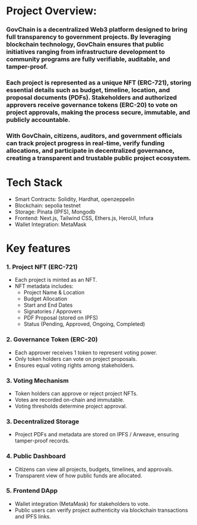 # Project Overview:

### GovChain is a decentralized Web3 platform designed to bring full transparency to government projects. By leveraging blockchain technology, GovChain ensures that public initiatives ranging from infrastructure development to community programs are fully verifiable, auditable, and tamper-proof.

### Each project is represented as a unique NFT (ERC-721), storing essential details such as budget, timeline, location, and proposal documents (PDFs). Stakeholders and authorized approvers receive governance tokens (ERC-20) to vote on project approvals, making the process secure, immutable, and publicly accountable.

### With GovChain, citizens, auditors, and government officials can track project progress in real-time, verify funding allocations, and participate in decentralized governance, creating a transparent and trustable public project ecosystem.

# Tech Stack
* Smart Contracts: Solidity, Hardhat, openzeppelin
* Blockchain: sepolia testnet
* Storage: Pinata (IPFS), Mongodb
* Frontend: Next.js, Tailwind CSS, Ethers.js, HeroUI, Infura
* Wallet Integration: MetaMask

# Key features
### 1. Project NFT (ERC-721)
* Each project is minted as an NFT.
* NFT metadata includes:
  * Project Name & Location
  * Budget Allocation
  * Start and End Dates
  * Signatories / Approvers
  * PDF Proposal (stored on IPFS)
  * Status (Pending, Approved, Ongoing, Completed)
### 2. Governance Token (ERC-20)
* Each approver receives 1 token to represent voting power.
* Only token holders can vote on project proposals.
* Ensures equal voting rights among stakeholders.
### 3. Voting Mechanism
* Token holders can approve or reject project NFTs.
* Votes are recorded on-chain and immutable.
* Voting thresholds determine project approval.
### 3. Decentralized Storage
* Project PDFs and metadata are stored on IPFS / Arweave, ensuring tamper-proof records.
### 4. Public Dashboard
* Citizens can view all projects, budgets, timelines, and approvals.
* Transparent view of how public funds are allocated.
### 5. Frontend DApp
* Wallet integration (MetaMask) for stakeholders to vote.
* Public users can verify project authenticity via blockchain transactions and IPFS links.
  
    
